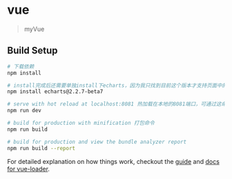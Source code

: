 # vue

> myVue

## Build Setup

``` bash
# 下载依赖
npm install

# install完成后还需要单独install下echarts，因为我只找到目前这个版本才支持页面中的效果，命令如下，
npm install echarts@2.2.7-beta7 

# serve with hot reload at localhost:8081 热加载在本地的8081端口，可通过这命令启动
npm run dev

# build for production with minification 打包命令
npm run build

# build for production and view the bundle analyzer report
npm run build --report
```

For detailed explanation on how things work, checkout the [guide](http://vuejs-templates.github.io/webpack/) and [docs for vue-loader](http://vuejs.github.io/vue-loader).
